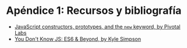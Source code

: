 # Apéndice 1: Recursos y bibliografía

* [JavaScript constructors, prototypes, and the `new` keyword, by Pivotal Labs](https://blog.pivotal.io/labs/labs/javascript-constructors-prototypes-and-the-new-keyword)
* [You Don't Know JS: ES6 & Beyond, by Kyle Simpson](https://github.com/getify/You-Dont-Know-JS/tree/master/es6%20%26%20beyond)
